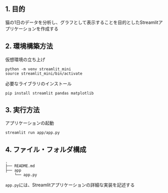 ## 1. 目的
猫の1日のデータを分析し、グラフとして表示することを目的としたStreamlitアプリケーションを作成する

## 2. 環境構築方法
仮想環境の立ち上げ
```
python -m venv streamlit_mini
source streamlit_mini/bin/activate
```

必要なライブラリのインストール
```
pip install streamlit pandas matplotlib
```

## 3. 実行方法
アプリケーションの起動
```
streamlit run app/app.py
```

## 4. ファイル・フォルダ構成

```
.
├── README.md
├── app
    └── app.py
```

`app.py`には、Streamlitアプリケーションの詳細な実装を記述する